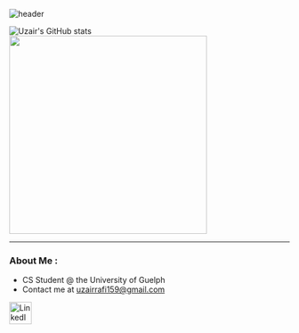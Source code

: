 ![header](https://capsule-render.vercel.app/api?type=waving&color=gradient&height=300&section=header&text=Hi👋,%20Welcome%20to%20my%20Github!&fontSize=50&animation=fadeIn)

![Uzair's GitHub stats](https://github-readme-stats.vercel.app/api?username=uzrafi&show_icons=true&theme=radical)
<img width=355 src="https://github-readme-stats.vercel.app/api/top-langs/?username=uzrafi&layout=compact&theme=radical" />
</a>


---

### About Me :
- CS Student @ the University of Guelph
- Contact me at uzairrafi159@gmail.com
<!-- - Resume: 
file:///C:/Users/Uzair/Downloads/Uzair_Rafi___Resume-2.pdf -->
<div>
  <a href="https://www.linkedin.com/in/uzairrafi">
  <img height="40" src="https://img.shields.io/badge/LinkedIn-blue?style=for-the-badge&logo=linkedin&logoColor=white" alt="LinkedIn Badge"/>
  </a>
</div>






<!--
**uzrafi/uzrafi** is a ✨ _special_ ✨ repository because its `README.md` (this file) appears on your GitHub profile.

Here are some ideas to get you started:

- 🔭 I’m currently working on ...
- 🌱 I’m currently learning ...
- 👯 I’m looking to collaborate on ...
- 🤔 I’m looking for help with ...
- 💬 Ask me about ...
- 📫 How to reach me: ...
- 😄 Pronouns: ...
- ⚡ Fun fact: ...
-->
